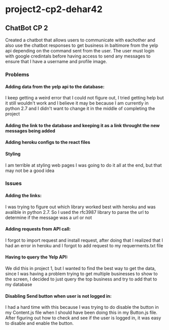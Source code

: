 # project2-cp2-dehar42
## ChatBot CP 2

Created a chatbot that allows users to communicate with eachother and also use the chatbot responses to get business in baltimore from the yelp api depending on the command sent from the user. The user must login with google credintals before having access to send any messages to ensure that I have a username and profile image.

### Problems
#### Adding data from the yelp api to the database: 
I keep getting a weird error that I could not figure out, I tried getting help but it still wouldn't work and I believe it may be because I am currently in python 2.7 and I didn't want to change it in the middle of completing the project
#### Adding the link to the database and keeping it as a link throught the new messages being added
#### Adding heroku configs to the react files
#### Styling
I am terrible at styling web pages I was going to do it all at the end, but that may not be a good idea
### Issues
#### Adding the links: 
I was trying to figure out which library worked best with heroku and was avalible in python 2.7. So I used the rfc3987 library to parse the url to determine if the message was a url or not
#### Adding requests from API call: 
I forgot to import request and install request, after doing that I realized that I had an error in heroku and I forgot to add request to my requerments.txt file
#### Having to query the Yelp API:
We did this in project 1, but I wanted to find the best way to get the data, since I was having a problem trying to get multiple businesses to show to the screen, I decided to just query the top business and try to add that to my database
#### Disabling Send button when user is not logged in:
I had a hard time with this because I was trying to do disable the button in my Content.js file when I should have been doing this in my Button.js file. After figuring out how to check and see if the user is logged in, it was easy to disable and enable the button.
